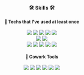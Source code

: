 <div align=center>
  


<div align=center>
  


### 🛠 Skills 🛠
#### 🔗 Techs that I've used at least once


<div align=center>
  <img src="https://img.shields.io/badge/C++-00599C?style=flat-square&logo=c%2B%2B&logoColor=white">
  <img src="https://img.shields.io/badge/-C%23-000000?style=flat-square&logo=Csharp&logoColor=white">
  <img src="https://img.shields.io/badge/Typescript-3178C6?style=flat-square&logo=typescript&logoColor=white">
  <img src="https://img.shields.io/badge/Python-3766AB?style=flat-square&logo=Python&logoColor=white"/></a>
  <img src="https://img.shields.io/badge/SQLite-003B57?style=flat-square&logo=SQLite&logoColor=white"/>

 <br>
  <img src="https://img.shields.io/badge/Unreal Engine-0E1128?style=flat-square&logo=unreal engine&logoColor=white">
  <img src="https://img.shields.io/badge/Unity Engine-002244?style=flat-square&logo=unity&logoColor=white">
  <!--https://img.shields.io/badge/텍스트-뱃지컬러?style=flat-square&logo=이모지이름&logoColor=white-->

  <br>
    <img src="https://img.shields.io/badge/Visual%20Studio-5C2D91?style=flat-square&logo=Visual%20Studio&logoColor=white"/>
    <img src="https://img.shields.io/badge/PyCharm-000000?style=flat-square&logo=PyCharm&logoColor=white"/>
  <img src="https://img.shields.io/badge/Visual%20Studio%20Code-007ACC?style=flat-square&logo=Visual%20Studio%20Code&logoColor=white"/>
  <img src="https://img.shields.io/badge/Xcode-147EFB?style=flat-square&logo=Xcode&logoColor=white"/>
  <img src="https://img.shields.io/badge/Eclipse%20IDE-2C2255?style=flat-square&logo=Eclipse%20IDE&logoColor=white"/>
  
</div>

#### 🔗 Cowork Tools
<div align=center>
  <img src="https://img.shields.io/badge/Slack-4A154B?style=flat-square&logo=slack&logoColor=white">
  <img src="https://img.shields.io/badge/Github-181717?style=flat-square&logo=github&logoColor=white">
  <img src="https://img.shields.io/badge/Git-F05032?style=flat-square&logo=git&logoColor=white">
      <img src="https://img.shields.io/badge/Notion-181717?style=flat-square&logo=Notion&logoColor=white"/>
    <img src="https://img.shields.io/badge/Figma-F24E1E?style=flat-square&logo=Figma&logoColor=white"/>
      <img src="https://img.shields.io/badge/Evernote-00A82D?style=flat-square&logo=Evernote&logoColor=white"/>

  <br>


